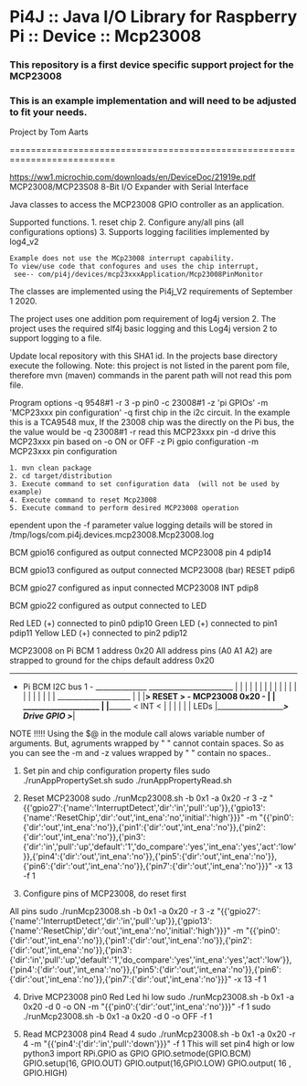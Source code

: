 Pi4J :: Java I/O Library for Raspberry Pi :: Device :: Mcp23008
==========================================================================

### This repository is a first device specific support project for the MCP23008 

### This is an example implementation and will need to be adjusted to fit your needs.

Project by Tom Aarts

==========================================================================

https://ww1.microchip.com/downloads/en/DeviceDoc/21919e.pdf
MCP23008/MCP23S08   8-Bit I/O Expander with Serial Interface

           
Java classes to access the MCP23008 GPIO controller as an application. 


Supported functions.
    1. reset chip
    2. Configure any/all pins (all configurations options)
    3. Supports logging facilities implemented by log4_v2
    
    Example does not use the MCp23008 interrupt capability. 
    To view/use code that confogures and uses the chip interrupt,
     see-- com/pi4j/devices/mcp23xxxApplication/Mcp23008PinMonitor 
    
The classes are implemented using the Pi4j_V2 requirements of September 1 2020.

The project uses one addition pom requirement of log4j version 2. The project
uses the required slf4j basic logging and this Log4j version 2 to support
logging to a file.

Update local repository with this SHA1 id.
In the projects base directory execute the following. Note: this project is not
listed in the parent pom file, therefore mvn (maven) commands in the parent
path will not read this pom file.

Program options
 -q 9548#1    -r 3  -p pin0 -c 23008#1   -z 'pi GPIOs'  -m 'MCP23xxx pin configuration'
-q  first chip in the i2c circuit. In the example this is a TCA9548 mux, If the 23008 chip was the 
directly on the Pi bus, the the value would be -q 23008#1
-r read this MCP23xxx pin
-d drive this MCP23xxx pin based on -o  ON or OFF
-z Pi gpio configuration
-m MCP23xxx pin configuration


    1. mvn clean package
    2. cd target/distribution
    3. Execute command to set configuration data  (will not be used by example)
    4. Execute command to reset Mcp23008
    5. Execute command to perform desired MCP23008 operation
    


ependent upon the -f parameter value logging details will be stored in
/tmp/logs/com.pi4j.devices.mcp23008.Mcp23008.log

  

 
 
 
 BCM gpio16 configured as output connected MCP23008 pin 4           pdip14
 
 BCM gpio13 configured as output connected MCP23008 (bar) RESET     pdip6
 
 BCM gpio27 configured as input connected MCP23008 INT              pdip8
 
 BCM gpio22 configured as output connected to LED
 
 
 Red LED (+) connected to pin0         pdip10
 Green LED (+) connected to pin1       pdip11
 Yellow LED (+) connected to pin2      pdip12
  
 
MCP23008 on Pi BCM 1  address 0x20
All address pins (A0 A1 A2) are strapped to ground for the chips default address 0x20

_______________________           
- Pi BCM    I2C bus 1 - ______________ 
_______________________               |
  |    |     |                        |
  |    |     |                        |
  |    |     |                        |  
  |    |     |                        |
  |    |     |                       ____________________
  |    |     |__________> RESET >   -   MCP23008   0x20 -
  |    |                             ____________________
  |    |________________ < INT  <        |    |    |   |
  |                                      |         LEDs 
  |_____________________> Drive GPIO >___|
 


NOTE !!!!!
Using the $@ in the module call alows variable number of arguments. But, agruments wrapped by " " cannot
contain spaces. So as you can see the -m and -z values wrapped by " " contain no spaces..





1. Set pin and chip configuration
property files
  sudo ./runAppPropertySet.sh
  sudo ./runAppPropertyRead.sh


2.  Reset MCP23008
  sudo ./runMcp23008.sh   -b 0x1 -a 0x20   -r 3          -z "{{'gpio27':{'name':'InterruptDetect','dir':'in','pull':'up'}},{'gpio13':{'name':'ResetChip','dir':'out','int_ena':'no','initial':'high'}}}"    -m   "{{'pin0':{'dir':'out','int_ena':'no'}},{'pin1':{'dir':'out','int_ena':'no'}},{'pin2':{'dir':'out','int_ena':'no'}},{'pin3':{'dir':'in','pull':'up','default':'1','do_compare':'yes','int_ena':'yes','act':'low'}},{'pin4':{'dir':'out','int_ena':'no'}},{'pin5':{'dir':'out','int_ena':'no'}},{'pin6':{'dir':'out','int_ena':'no'}},{'pin7':{'dir':'out','int_ena':'no'}}}"  -x 13 -f 1
 

 
3.  Configure pins of MCP23008, do reset first
 
 All pins
   sudo ./runMcp23008.sh   -b 0x1 -a 0x20  -r 3       -z "{{'gpio27':{'name':'InterruptDetect','dir':'in','pull':'up'}},{'gpio13':{'name':'ResetChip','dir':'out','int_ena':'no','initial':'high'}}}"    -m   "{{'pin0':{'dir':'out','int_ena':'no'}},{'pin1':{'dir':'out','int_ena':'no'}},{'pin2':{'dir':'out','int_ena':'no'}},{'pin3':{'dir':'in','pull':'up','default':'1','do_compare':'yes','int_ena':'yes','act':'low'}},{'pin4':{'dir':'out','int_ena':'no'}},{'pin5':{'dir':'out','int_ena':'no'}},{'pin6':{'dir':'out','int_ena':'no'}},{'pin7':{'dir':'out','int_ena':'no'}}}"  -x 13 -f 1


4. Drive MCP23008 pin0 Red Led hi low
  sudo ./runMcp23008.sh    -b 0x1 -a 0x20   -d 0 -o ON  -m   "{{'pin0':{'dir':'out','int_ena':'no'}}}"  -f 1
  sudo ./runMcp23008.sh    -b 0x1 -a 0x20   -d 0 -o OFF   -f 1


5. Read MCP23008 pin4
  Read 4
  sudo ./runMcp23008.sh    -b 0x1 -a 0x20   -r 4  -m "{{'pin4':{'dir':'in','pull':'down'}}}"     -f 1
 This will set pin4 high or low
python3
import RPi.GPIO as GPIO
GPIO.setmode(GPIO.BCM)
GPIO.setup(16, GPIO.OUT) 
GPIO.output(16,GPIO.LOW)
GPIO.output( 16 , GPIO.HIGH)

